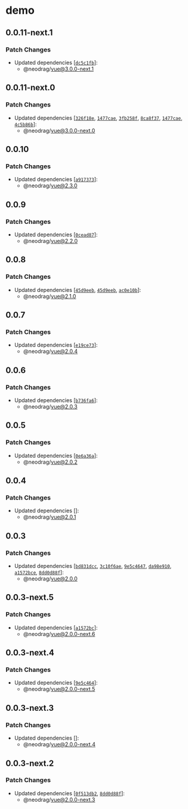 # demo

## 0.0.11-next.1

### Patch Changes

- Updated dependencies [[`dc5c1fb`](https://github.com/PuruVJ/neodrag/commit/dc5c1fbb159e60f6d1ea891cf7796d3f98e093ff)]:
  - @neodrag/vue@3.0.0-next.1

## 0.0.11-next.0

### Patch Changes

- Updated dependencies [[`326f18e`](https://github.com/PuruVJ/neodrag/commit/326f18ea389dd3b8afc4a0f919ee6fae32d60906), [`1477cae`](https://github.com/PuruVJ/neodrag/commit/1477cae4ad966898d6f89e41e7721eaaf17c1e6f), [`3fb258f`](https://github.com/PuruVJ/neodrag/commit/3fb258fed11721fb56a48732462f9b8326e8da46), [`8ca8f37`](https://github.com/PuruVJ/neodrag/commit/8ca8f379c9ead112045d6d833da9675dd0926165), [`1477cae`](https://github.com/PuruVJ/neodrag/commit/1477cae4ad966898d6f89e41e7721eaaf17c1e6f), [`4c5b86b`](https://github.com/PuruVJ/neodrag/commit/4c5b86b0c0ed461a142d4919d59e0d062da6936a)]:
  - @neodrag/vue@3.0.0-next.0

## 0.0.10

### Patch Changes

- Updated dependencies [[`a917373`](https://github.com/PuruVJ/neodrag/commit/a917373e56378ae9443f3162e428abc8c058b191)]:
  - @neodrag/vue@2.3.0

## 0.0.9

### Patch Changes

- Updated dependencies [[`0cead87`](https://github.com/PuruVJ/neodrag/commit/0cead8701f132670bd5618ceeb8fdee8e9a3ad27)]:
  - @neodrag/vue@2.2.0

## 0.0.8

### Patch Changes

- Updated dependencies [[`45d9eeb`](https://github.com/PuruVJ/neodrag/commit/45d9eeb375b18eb0530cc079613dcdc21cce81d4), [`45d9eeb`](https://github.com/PuruVJ/neodrag/commit/45d9eeb375b18eb0530cc079613dcdc21cce81d4), [`ac0e10b`](https://github.com/PuruVJ/neodrag/commit/ac0e10bf287b3577fb926d6ba585e906abeaab72)]:
  - @neodrag/vue@2.1.0

## 0.0.7

### Patch Changes

- Updated dependencies [[`e19ce73`](https://github.com/PuruVJ/neodrag/commit/e19ce732a9494dc3eb05e0c8702cd802abc0af9a)]:
  - @neodrag/vue@2.0.4

## 0.0.6

### Patch Changes

- Updated dependencies [[`b736fa6`](https://github.com/PuruVJ/neodrag/commit/b736fa689e06491e348638311900900e35342e6e)]:
  - @neodrag/vue@2.0.3

## 0.0.5

### Patch Changes

- Updated dependencies [[`0e6a36a`](https://github.com/PuruVJ/neodrag/commit/0e6a36a8ab1be01b97d8604dbc931c6e7ce4f16b)]:
  - @neodrag/vue@2.0.2

## 0.0.4

### Patch Changes

- Updated dependencies []:
  - @neodrag/vue@2.0.1

## 0.0.3

### Patch Changes

- Updated dependencies [[`bd831dcc`](https://github.com/PuruVJ/neodrag/commit/bd831dcc101d967b78505acd064cdfcde03b62ff), [`3c10f6ae`](https://github.com/PuruVJ/neodrag/commit/3c10f6ae377c3e9fc9fea963ea99204a4649806c), [`9e5c4647`](https://github.com/PuruVJ/neodrag/commit/9e5c46477c7781bc75a57944983434a0c8ceff77), [`da98e910`](https://github.com/PuruVJ/neodrag/commit/da98e910469d63e53e2462e74196bad3b90ea053), [`a1572bce`](https://github.com/PuruVJ/neodrag/commit/a1572bce5186051a5114dd580017a49fc2b3c7fc), [`8dd0d88f`](https://github.com/PuruVJ/neodrag/commit/8dd0d88ff0458c0bd6d20e3649371fdf732c9ebb)]:
  - @neodrag/vue@2.0.0

## 0.0.3-next.5

### Patch Changes

- Updated dependencies [[`a1572bc`](https://github.com/PuruVJ/neodrag/commit/a1572bce5186051a5114dd580017a49fc2b3c7fc)]:
  - @neodrag/vue@2.0.0-next.6

## 0.0.3-next.4

### Patch Changes

- Updated dependencies [[`9e5c464`](https://github.com/PuruVJ/neodrag/commit/9e5c46477c7781bc75a57944983434a0c8ceff77)]:
  - @neodrag/vue@2.0.0-next.5

## 0.0.3-next.3

### Patch Changes

- Updated dependencies []:
  - @neodrag/vue@2.0.0-next.4

## 0.0.3-next.2

### Patch Changes

- Updated dependencies [[`0f513db2`](https://github.com/PuruVJ/neodrag/commit/0f513db2c0a88ed03f0472311a03b6ae0e4f9483), [`8dd0d88f`](https://github.com/PuruVJ/neodrag/commit/8dd0d88ff0458c0bd6d20e3649371fdf732c9ebb)]:
  - @neodrag/vue@2.0.0-next.3
